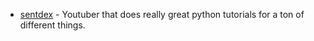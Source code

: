 ---
---
* [sentdex](https://www.youtube.com/channel/UCfzlCWGWYyIQ0aLC5w48gBQ) -
Youtuber that does really great python tutorials for a ton of different things.
